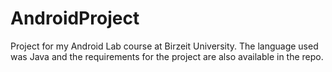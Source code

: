 # AndroidProject
 Project for my Android Lab course at Birzeit University. The language used was Java and the requirements for the project are also available in the repo.
